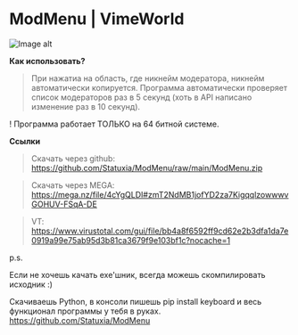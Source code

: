 # ModMenu | VimeWorld

![Image alt](https://i.imgur.com/tVIAquT.png)

**Как использовать?**
> При нажатиа на область, где никнейм модератора, никнейм автоматически копируется.
> Программа автоматически проверяет список модераторов раз в 5 секунд (хоть в API написано изменение раз в 10 секунд).

! Программа работает ТОЛЬКО на 64 битной системе.

**Ссылки**

> Скачать через github: https://github.com/Statuxia/ModMenu/raw/main/ModMenu.zip

> Скачать через MEGA: https://mega.nz/file/4cYgQLDI#zmT2NdMB1jofYD2za7KigqqlzowwwvGOHUV-FSqA-DE

> VT: https://www.virustotal.com/gui/file/bb4a8f6592ff9cd62e2b3dfa1da7e0919a99e75ab95d3b81ca3679f9e103bf1c?nocache=1

p.s.

Если не хочешь качать exe'шник, всегда можешь скомпилировать исходник :)

Скачиваешь Python, в консоли пишешь pip install keyboard и весь функционал программы у тебя в руках. https://github.com/Statuxia/ModMenu
